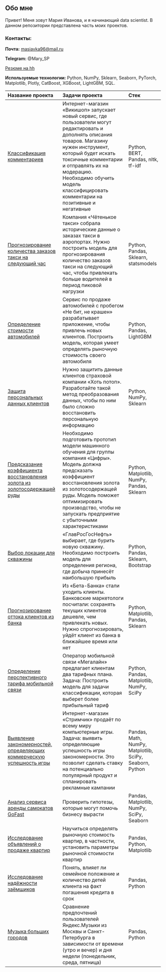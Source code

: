 ## Обо мне

Привет! Меня зовут Мария Иванова, и я начинающий data scientist. В данном репозитории представлена часть моих проектов. 

### Контакты:

**Почта:** masiavka96@mail.ru

**Telegram:** @Mary_SP

[Резюме на hh](https://disk.yandex.ru/i/8yO9kwSOkv2tGg)

**Используемые технологии:** Python, NumPy, Sklearn, Seaborn, PyTorch, Matplotlib, Plotly, CatBoost, XGBoost, LightGBM, SQL.


| Название проекта | Задачи проекта           | Стек                    | 
| :-------------------- | :--------------------- |:---------------------------|
| [Классификация комментариев](https://github.com/Manechkaiv/YP/tree/main/p13_toxic_comments) | Интернет-магазин «Викишоп» запускает новый сервис, где пользователи могут редактировать и дополнять описания товаров. Магазину нужен инструмент, который будет искать токсичные комментарии и отправлять их на модерацию. Необходимо обучить модель классифицировать комментарии на позитивные и негативные | Python, BERT, Pandas, nltk, tf-idf |
| [Прогнозирование количества заказов такси на следующий час](https://github.com/Manechkaiv/YP/tree/main/p12_taxi_orders) | Компания «Чётенькое такси» собрала исторические данные о заказах такси в аэропортах. Нужно построить модель для прогнозирования количество заказов такси на следующий час, чтобы привлекать больше водителей в период пиковой нагрузки | Python, Pandas, Sklearn, statsmodels |
| [Определение стоимости автомобилей](https://github.com/Manechkaiv/YP/tree/main/p11_cost_of_cars) | Сервис по продаже автомобилей с пробегом «Не бит, не крашен» разрабатывает приложение, чтобы привлечь новых клиентов. Построить модель, которая умеет определять рыночную стоимость своего автомобиля | Python, Pandas, LightGBM |
| [Защита персональных данных клиентов](https://github.com/Manechkaiv/YP/tree/main/p10_personal_data_of_clients) | Нужно защитить данные клиентов страховой компании «Хоть потоп». Разработайте такой метод преобразования данных, чтобы по ним было сложно восстановить персональную информацию | Python, NumPy, Sklearn |
| [Предсказание коэффициента восстановления золота из золотосодержащей руды](https://github.com/Manechkaiv/YP/tree/main/p9_gold) | Необходимо подготовить прототип модели машинного обучения для группы компания «Цифры». Модель должна предсказать коэффициент восстановления золота из золотосодержащей руды. Модель поможет оптимизировать производство, чтобы не запускать предприятие с убыточными характеристиками | Python, Matplotlib, NumPy, Pandas, Sklearn |
| [Выбор локации для скважины](https://github.com/Manechkaiv/YP/tree/main/p8_best_location) | «ГлавРосГосНефть» выбирает, где бурить новую скважину. Необходимо построить модель для определения региона, где добыча принесёт наибольшую прибыль | Python, Pandas, Sklearn, Bootstrap|
|[ Прогнозирование оттока клиентов из банка](https://github.com/Manechkaiv/YP/tree/main/p7_outflow_of_customers) | Из «Бета-Банка» стали уходить клиенты. Банковские маркетологи посчитали: сохранять текущих клиентов дешевле, чем привлекать новых. Нужно спрогнозировать, уйдёт клиент из банка в ближайшее время или нет | Python, Matplotlib, Pandas, Sklearn |
| [Определение перспективного тарифа мобильной связи](https://github.com/Manechkaiv/YP/tree/main/p6_mobile_tariff) | Оператор мобильной связи «Мегалайн» предлагает клиентам два тарифных плана. Задача: Построить модель для задачи классификации, которая выберет более прибыльный тариф | Python, Pandas, Matplotlib, NumPy, SciPy  |
| [Выявление закономерностей, определяющих коммерческую успешность игры](https://github.com/Manechkaiv/YP/tree/main/p5_games_commercial_success) | Интернет-магазин «Стримчик» продаёт по всему миру компьютерные игры. Задача: выявить определяющие успешность игры закономерности. Это позволит сделать ставку на потенциально популярный продукт и спланировать рекламные кампании | Pandas, Math, NumPy, Matplotlib, SciPy, Seaborn, Python  
| [Анализ сервиса аренды самокатов GoFast](https://github.com/Manechkaiv/YP/tree/main/p4_scooter_rental_service) | Проверить гипотезы, которые могут помочь бизнесу вырасти  | Pandas, Matplotlib, NumPy, SciPy, Seaborn | 
| [Исследование объявлений о продаже квартир](https://github.com/Manechkaiv/YP/tree/main/p3_realty) | Научиться определять рыночную стоимость квартир, в частности, установить параметры рыночной стоимости квартир  | Pandas, Python, Matplotlib | 
| [Исследование надёжности заёмщиков](https://github.com/Manechkaiv/YP/tree/main/p2_reliability_of_borrowers) | Понять, влияет ли семейное положение и количество детей клиента на факт погашения кредита в срок  | Pandas, Python | 
| [Музыка больших городов](https://github.com/Manechkaiv/YP/tree/main/p1_yandex_music) | Сравнение предпочтений пользователей Яндекс.Музыки из Москвы и Санкт-Петербурга в зависимости от времени (утро и вечер) и дня недели (понедельник, среда, пятница) | Pandas, Python  
